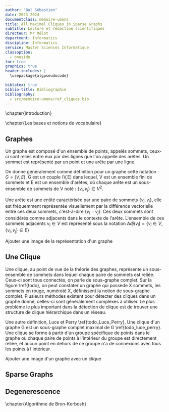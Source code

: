 ```yaml
---
author: "Bal Sébastien"
date: 2023-2024
documentclass: memoire-umons
title: All Maximal Cliques in Sparse Graphs
subtitle: Lecture et rédaction scientifiques
directeur: Mr Mélot
department: Informatics
discipline: Informatics
service: Master Sciences Informatique
classoption:
  - oneside
toc: true
graphics: true
header-includes: |
  \usepackage{algpseudocode}

biblatex: true
biblio-title: Bibliographie
bibliography:
  - src/memoire-umons/ref_cliques.bib
---
```


\chapter{Introduction}

\chapter{Les bases et notions de vocabulaire}

## Graphes
Un graphe est composé d'un ensemble de points, appelés sommets, ceux-ci sont reliés entre eux par des lignes que l'on appelle des arêtes. Un sommet est représenté par un point et une arête par une ligne.

On donne généralement comme définition pour un graphe cette notation : $G = (V,E)$.
G est un couple (V,E) dans lequel, V est un ensemble fini de sommets et E est un ensemble d'arêtes, où chaque arête est un sous-ensemble de sommets de V noté : $\{v_{i}, v_{j}\} \in V^2$.

Une arête est une entité caractérisée par une paire de sommets $\{v_{i}, v_{j}\}$, elle est fréquemment représentée visuellement par la différence vectorielle entre ces deux sommets, c'est-à-dire $\{v_{i} - v_{j}\}$. Ces deux sommets sont considérés comme adjacents dans le contexte de l'arête. L'ensemble de ces sommets adjacents ${v_{i}} \in V$ est représenté sous la notation $Adj(v_{i}) = \{v_{i} \in V, \{v_{i},v_{j}\} \in E\}$

Ajouter une image de la représentation d'un graphe
 



## Une Clique

Une clique, au point de vue de la théorie des graphes, représente un sous-ensemble de sommets dans lequel chaque paire de sommets est reliée. Ceux-ci sont tous connectés, on parle de sous-graphe complet. Sur la figure \ref{todo}, on peut constater un graphe qui possède X sommets, les sommets en rouge, numéroté X, définissent la notion de sous-graphe complet. Plusieurs méthodes existent pour détecter des cliques dans un graphe donné, celles-ci sont généralement complexes à utiliser. Le plus problème le plus important dans la détection de clique est de trouver une structure de clique hiérarchique dans un réseau. 

Une autre définition, Luce et Perry \ref{todo_Luce_Perry}, Une clique d'un graphe G est un sous-graphe complet maximal de G \ref{todo_luce_perry}. Une clique se forme à partir d'un groupe spécifique de points dans le graphe où chaque paire de points à l'intérieur du groupe est directement reliée, et aucun point en dehors de ce groupe n'a de connexions avec tous les points à l'intérieur.

Ajouter une image d'un graphe avec un clique

## Sparse Graphs

## Degenerescence

\chapter{Algorithme de Bron-Kerbosh}
